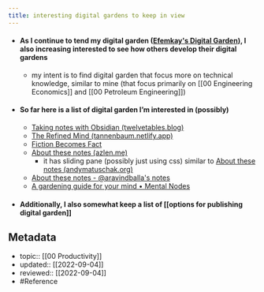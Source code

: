 ```yaml
---
title: interesting digital gardens to keep in view
---
```


- #### As I continue to tend my digital garden ([Efemkay's Digital Garden](https://efemkay.github.io/digital-garden/)), I also increasing interested to see how others develop their digital gardens
	- my intent is to find digital garden that focus more on technical knowledge, similar to mine (that focus primarily on [[00 Engineering Economics]] and [[00 Petroleum Engineering]])
- #### So far here is a list of digital garden I’m interested in (possibly)
	- [Taking notes with Obsidian (twelvetables.blog)](https://www.twelvetables.blog/taking-notes-with-obsidian/)
	- [The Refined Mind (tannenbaum.netlify.app)](https://tannenbaum.netlify.app/)
	- [Fiction Becomes Fact](https://fictionbecomesfact.com/)
	- [About these notes (azlen.me)](https://notes.azlen.me/g3tibyfv/)
		- it has sliding pane (possibly just using css) similar to [About these notes (andymatuschak.org)](https://notes.andymatuschak.org/About_these_notes)
	- [About these notes - @aravindballa's notes](https://notes.aravindballa.com/)
	- [A gardening guide for your mind • Mental Nodes](https://www.mentalnodes.com/a-gardening-guide-for-your-mind)
- #### Additionally, I also somewhat keep a list of [[options for publishing digital garden]]

## Metadata
- topic:: [[00 Productivity]]
- updated:: [[2022-09-04]]
- reviewed:: [[2022-09-04]]
- #Reference 
